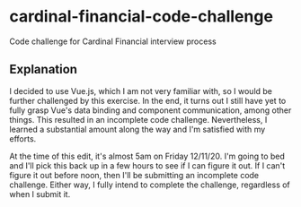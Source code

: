 # cardinal-financial-code-challenge
Code challenge for Cardinal Financial interview process

## Explanation

I decided to use Vue.js, which I am not very familiar with, so I would be further challenged by this exercise. In the end, it turns out I still have yet to fully grasp Vue's data binding and component communication, among other things. This resulted in an incomplete code challenge. Nevertheless, I learned a substantial amount along the way and I'm satisfied with my efforts.

At the time of this edit, it's almost 5am on Friday 12/11/20. I'm going to bed and I'll pick this back up in a few hours to see if I can figure it out. If I can't figure it out before noon, then I'll be submitting an incomplete code challenge. Either way, I fully intend to complete the challenge, regardless of when I submit it.
